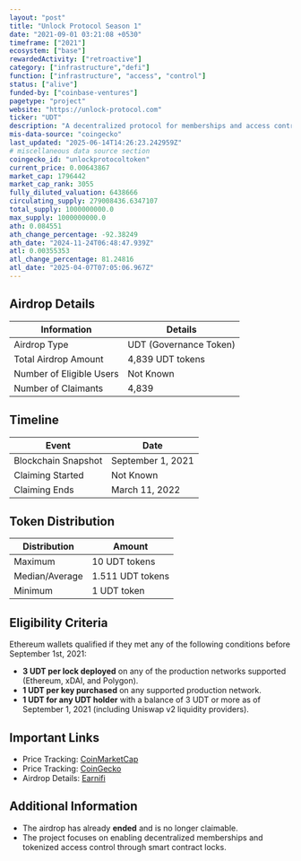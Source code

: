 ```yaml
---
layout: "post"
title: "Unlock Protocol Season 1"
date: "2021-09-01 03:21:08 +0530"
timeframe: ["2021"]
ecosystem: ["base"]
rewardedActivity: ["retroactive"]
category: ["infrastructure","defi"]
function: ["infrastructure", "access", "control"]
status: ["alive"]
funded-by: ["coinbase-ventures"]
pagetype: "project"
website: "https://unlock-protocol.com"
ticker: "UDT"
description: "A decentralized protocol for memberships and access control, enabling users to create and manage locks on Ethereum and other supported networks."
mis-data-source: "coingecko"
last_updated: "2025-06-14T14:26:23.242959Z"
# miscellaneous data source section
coingecko_id: "unlockprotocoltoken"
current_price: 0.00643867
market_cap: 1796442
market_cap_rank: 3055
fully_diluted_valuation: 6438666
circulating_supply: 279008436.6347107
total_supply: 1000000000.0
max_supply: 1000000000.0
ath: 0.084551
ath_change_percentage: -92.38249
ath_date: "2024-11-24T06:48:47.939Z"
atl: 0.00355353
atl_change_percentage: 81.24816
atl_date: "2025-04-07T07:05:06.967Z"
---
```


## Airdrop Details

| Information              | Details                |
| ------------------------ | ---------------------- |
| Airdrop Type             | UDT (Governance Token) |
| Total Airdrop Amount     | 4,839 UDT tokens       |
| Number of Eligible Users | Not Known              |
| Number of Claimants      | 4,839                  |

## Timeline

| Event               | Date              |
| ------------------- | ----------------- |
| Blockchain Snapshot | September 1, 2021 |
| Claiming Started    | Not Known         |
| Claiming Ends       | March 11, 2022    |

## Token Distribution

| Distribution   | Amount           |
| -------------- | ---------------- |
| Maximum        | 10 UDT tokens    |
| Median/Average | 1.511 UDT tokens |
| Minimum        | 1 UDT token      |

## Eligibility Criteria

Ethereum wallets qualified if they met any of the following conditions before September 1st, 2021:

- **3 UDT per lock deployed** on any of the production networks supported (Ethereum, xDAI, and Polygon).
- **1 UDT per key purchased** on any supported production network.
- **1 UDT for any UDT holder** with a balance of 3 UDT or more as of September 1, 2021 (including Uniswap v2 liquidity providers).

## Important Links

- Price Tracking: [CoinMarketCap](https://coinmarketcap.com/currencies/unlock-protocol)
- Price Tracking: [CoinGecko](https://www.coingecko.com/en/coins/unlock-protocol)
- Airdrop Details: [Earnifi](https://earni.fi/airdrops/unlock-protocol)

## Additional Information

- The airdrop has already **ended** and is no longer claimable.
- The project focuses on enabling decentralized memberships and tokenized access control through smart contract locks.
